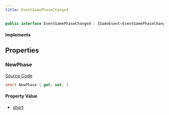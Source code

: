 ```yaml
---
title: EventGamePhaseChanged
---
```


```csharp
public interface EventGamePhaseChanged : IGameEvent<EventGamePhaseChanged>
```

#### Implements

## Properties

### NewPhase

[Source Code](https://github.com/swiftly-solution/swiftlys2/blob/main/managed/src/SwiftlyS2.Generated/GameEvents/Interfaces/EventGamePhaseChanged.cs#L21)

```csharp
short NewPhase { get; set; }
```

#### Property Value

- [short](https://learn.microsoft.com/dotnet/api/system.int16)

